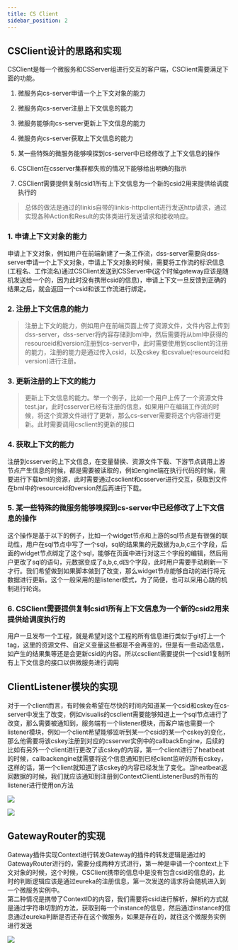 ```yaml
---
title: CS Client
sidebar_position: 2
---
```

## **CSClient设计的思路和实现**


CSClient是每一个微服务和CSServer组进行交互的客户端，CSClient需要满足下面的功能。

1.  微服务向cs-server申请一个上下文对象的能力

2.  微服务向cs-server注册上下文信息的能力

3.  微服务能够向cs-server更新上下文信息的能力

4.  微服务向cs-server获取上下文信息的能力

5.  某一些特殊的微服务能够嗅探到cs-server中已经修改了上下文信息的操作

6.  CSClient在csserver集群都失败的情况下能够给出明确的指示

7.  CSClient需要提供复制csid1所有上下文信息为一个新的csid2用来提供给调度执行的

>   总体的做法是通过的linkis自带的linkis-httpclient进行发送http请求，通过实现各种Action和Result的实体类进行发送请求和接收响应。

### 1. 申请上下文对象的能力

申请上下文对象，例如用户在前端新建了一条工作流，dss-server需要向dss-server申请一个上下文对象，申请上下文对象的时候，需要将工作流的标识信息(工程名、工作流名)通过CSClient发送到CSServer中(这个时候gateway应该是随机发送给一个的，因为此时没有携带csid的信息)，申请上下文一旦反馈到正确的结果之后，就会返回一个csid和该工作流进行绑定。

### 2. 注册上下文信息的能力

>   注册上下文的能力，例如用户在前端页面上传了资源文件，文件内容上传到dss-server，dss-server将内容存储到bml中，然后需要将从bml中获得的resourceid和version注册到cs-server中，此时需要使用到csclient的注册的能力，注册的能力是通过传入csid，以及cskey
>   和csvalue(resourceid和version)进行注册。

### 3. 更新注册的上下文的能力

>   更新上下文信息的能力。举一个例子，比如一个用户上传了一个资源文件test.jar，此时csserver已经有注册的信息，如果用户在编辑工作流的时候，将这个资源文件进行了更新，那么cs-server需要将这个内容进行更新。此时需要调用csclient的更新的接口

### 4. 获取上下文的能力

注册到csserver的上下文信息，在变量替换、资源文件下载、下游节点调用上游节点产生信息的时候，都是需要被读取的，例如engine端在执行代码的时候，需要进行下载bml的资源，此时需要通过csclient和csserver进行交互，获取到文件在bml中的resourceid和version然后再进行下载。

### 5. 某一些特殊的微服务能够嗅探到cs-server中已经修改了上下文信息的操作

这个操作是基于以下的例子，比如一个widget节点和上游的sql节点是有很强的联动性，用户在sql节点中写了一个sql，sql的结果集的元数据为a,b,c三个字段，后面的widget节点绑定了这个sql，能够在页面中进行对这三个字段的编辑，然后用户更改了sql的语句，元数据变成了a,b,c,d四个字段，此时用户需要手动刷新一下才行。我们希望做到如果脚本做到了改变，那么widget节点能够自动的进行将元数据进行更新。这个一般采用的是listener模式，为了简便，也可以采用心跳的机制进行轮询。

### 6. CSClient需要提供复制csid1所有上下文信息为一个新的csid2用来提供给调度执行的

用户一旦发布一个工程，就是希望对这个工程的所有信息进行类似于git打上一个tag，这里的资源文件、自定义变量这些都是不会再变的，但是有一些动态信息，如产生的结果集等还是会更新csid的内容。所以csclient需要提供一个csid1复制所有上下文信息的接口以供微服务进行调用

## **ClientListener模块的实现**

对于一个client而言，有时候会希望在尽快的时间内知道某一个csid和cskey在cs-server中发生了改变，例如visualis的csclient需要能够知道上一个sql节点进行了改变，那么需要被通知到，服务端有一个listener模块，而客户端也需要一个listener模块，例如一个client希望能够监听到某一个csid的某一个cskey的变化，那么他需要将该cskey注册到对应的csserver实例中的callbackEngine，后续的比如有另外一个client进行更改了该cskey的内容，第一个client进行了heatbeat的时候，callbackengine就需要将这个信息通知到已经client监听的所有cskey，这样的话，第一个client就知道了该cskey的内容已经发生了变化。当heatbeat返回数据的时候，我们就应该通知到注册到ContextClientListenerBus的所有的listener进行使用on方法

![](/Images-zh/Architecture/Public_Enhancement_Service/ContextService/linkis-contextservice-client-01.png)

![](/Images-zh/Architecture/Public_Enhancement_Service/ContextService/linkis-contextservice-client-02.png)

## **GatewayRouter的实现**


Gateway插件实现Context进行转发Gateway的插件的转发逻辑是通过的GatewayRouter进行的，需要分成两种方式进行，第一种是申请一个context上下文对象的时候，这个时候，CSClient携带的信息中是没有包含csid的信息的，此时的判断逻辑应该是通过eureka的注册信息，第一次发送的请求将会随机进入到一个微服务实例中。  
第二种情况是携带了ContextID的内容，我们需要将csid进行解析，解析的方式就是通过字符串切割的方法，获取到每一个instance的信息，然后通过instance的信息通过eureka判断是否还存在这个微服务，如果是存在的，就往这个微服务实例进行发送

![](/Images-zh/Architecture/Public_Enhancement_Service/ContextService/linkis-contextservice-client-03.png)